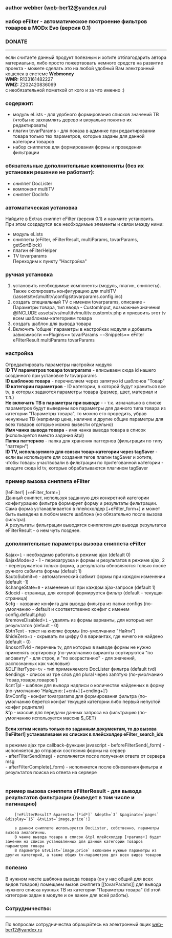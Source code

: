 ### author webber (web-ber12@yandex.ru)

### набор eFilter - автоматическое построение фильтров товаров в MODx Evo (версия 0.1)

### DONATE
---------
если считаете данный продукт полезным и хотите отблагодарить автора материально,
либо просто пожертвовать немного средств на развитие проекта - 
можете сделать это на любой удобный Вам электронный кошелек в системе <strong>Webmoney</strong><br>
<strong>WMR:</strong> R133161482227<br>
<strong>WMZ:</strong> Z202420836069<br>
с необязательной пометкой от кого и за что именно :)


### содержит:
- модуль eLists - для удобного формирования списков значений ТВ (чтобы не захламлять дерево и визуально понятно их редактировать)
- плагин tovarParams - для показа в админке при редактировании товара только тех параметров, которые заданы для данной категории товаров
- набор сниппетов для формирования формы и проведения фильтрации

### обязательные дополнительные компоненты (без их установки решение не работает):
- сниппет DocLister
- компонент multiTV
- сниппет DocInfo

### автоматическая установка
Найдите в Extras сниппет eFilter (версия 0.1) и нажмите установить.<br>
При этом создадутся все необходимые элементы и связи между ними:<br>
- модуль eLists<br>
- сниппеты (eFilter, eFilterResult, multiParams, tovarParams, getSortBlock)<br>
- плагин eFilterHelper<br>
- TV tovarparams<br>
Переходим к пункту "Настройка"

### ручная установка
1. установить необходимые компоненты (модуль, плагин, сниппеты). Также скопировать конфигурацию для multiTV (\assets\tvs\multitv\configs\tovarparams.config.inc)
2. создать специальный TV с именем tovarparams, описание - Параметры товара, тип ввода - CustomInput, возможные значения @INCLUDE assets/tvs/multitv/multitv.customtv.php и присвоить этот tv всем шаблонам-категориям товара
3. создать шаблон для вывода товара
4. Включить 'общие' параметры в настройках модуля и добавить зависимости
==Plugins==
tovarParams
==Snippets==
eFilter
eFilterResult
multiParams
tovarParams

### настройка

Отредактировать параметры настройки модуля<br>
**ID TV параметров товара tovarparams** - вписываем сюда id нашего созданного при установке tv tovarparams<br>
**ID шаблонов товара** - перечисляем через запятую id шаблонов "Товар"<br>
**ID категории параметров** - ID категории, в которой будут храниться все tv, в которых задаются параметры товара (размер, цвет, материал и т.п.)<br>
**Не включать ТВ в параметры при выводе** -  - т.к. изначально в списке параметров будут выведены все параметры для данного типа товара из категории "Параметры товара", то можно его проредить, убрав ненужные ТВ (например цена, наличие и другие общие параметры для всех товаров которые можно вывести отдельно) <br>
**Имя чанка вывода товара** - имя чанка вывода товара в список (используется вместо задания &tpl) <br>
**Папка паттернов** - папка для хранения паттернов (фильтрация по типу "паттерн")<br>
**ID TV, используемого для связки товар-категории через tagSaver** - если вы используете для создания тегов плагин tagSaver и хотите, чтобы товары участвовали в фильтрации по притегованной категории - введите сюда id tv, которые обрабатываются плагином tagSaver<br>


### пример вызова сниппета eFilter
[!eFilter!] [+eFilter_form+]<br>
Данный сниппет, используя заданную для конкретной категории конфигурацию фильтра формирует форму и результаты фильтрации. Сама форма устанавливается в плейсхолдер [+eFilter_form+] и может быть выведена в любом месте шаблона (но обязательно после вызова фильтра).<br>
А результаты фильтрации выводятся сниппетом для вывода результатов eFilterResult - о нем чуть позднее.

### дополнительные параметры вызова сниппета eFilter
&ajax=`1` - необходимо работать в режиме ajax (default 0)<br>
&ajaxMode=`2` - 1 - перезагрузка и формы и результатов в режиме ajax, 2 - перегружается только форма, а результаты обновляются только после ручного сабмита формы (default 1)<br>
&autoSubmit=`0` - автоматический сабмит формы при каждом изменении (default -1)<br>
&changeState=`0` - изменение url при каждом ajax-запросе (default 1)<br>
&docid - страница, для которой формируется фильтр (default - текущая страница)<br>
&cfg - название конфига для вывода фильтра из папки configs (по-умолчанию - default и соответственно конфиг с именем config.default.php)<br>
&removeDisabled=`1` - удалять из формы варианты, для которых нет результатов (default - 0)<br>
&btnText - текст на кнопке формы (по-умолчанию "Найти")<br>
&hideZero=`1` - скрывать ли цифру 0 в вариантах, где ничего не найдено (default - 0)<br>
&nosortTvId - перечень tv, для которых в выводе формы не нужно применять сортировку (по-умолчанию варианты сортируются "по алфавиту" - для строк, и "по возрастанию" - для значений, распознанных как числовые)<br>
&DLFilterType=`tv` - тип применяемого DocLister фильтра (default tvd)<br>
&endings - список из тре слов для plural через запятую (по-умолчанию 'товар,товара,товаров')<br>
&cntTpl - шаблон для вывода надписи о количестве найденных в форму (по-умолчанию 'Найдено: [+cnt+] [+ending+]')<br>
&tvConfig - конфиг tovarparams для формирования фильтра (по-умолчанию берется конфиг текущей категории либо первый непустой конфиг родителя)<br>
&fp - массив для передачи данных запроса на фильтрацию (по-умолчанию используется массив $_GET)<br>
<br>
**Eсли хотим искать только по заданным документам, то до вызова [!eFilter!] устанавливаем их спискок в плейсхолдер eFilter_search_ids**<br>
<br>
в режиме ajax три callback-функции javascript
    - beforeFilterSend(_form) - исполняется до отправки состояния формы на сервер<br>
    - afterFilterSend(msg) - исполняется после получения ответа от сервера msg<br>
    - afterFilterComplete(_form) - исполняется после обновления фильтра и результатов поиска из ответа на сервере<br>
<br>
### пример вызова сниппета eFilterResult - для вывода результатов фильтрации (выведет в том числе и пагинацию)

        [!eFilterResult? &parents=`[*id*]` &depth=`3` &paginate=`pages` &display=`15` &tvList=`image,price`!]

        в данном сниппете используется DocLister, собственно, параметры вызова аналогичны.
        В чанке вывода товара в список &tpl плейсхолдер [+params+] будет заменен на список установленных для данной категории товаров параметров товара
        В параметре &tvList=`image,price` включаем нужные параметры из других категорий, а также общих tv-параметров для всех видов товаров

### полезно
В нужном месте шаблона вывода товара (он у нас общий для всех видов товаров) помещаем вызов сниппета [[tovarParams]] для вывода нужного списка нужных ТВ из категории "Параметры товара" (id этой категории задан в модуле и он важен для всей работы).


### Сотрудничество:
---------
По вопросам сотрудничества обращайтесь на электронный ящик web-ber12@yandex.ru
